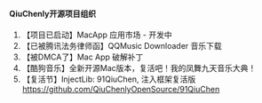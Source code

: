 #### QiuChenly开源项目组织

1. 【项目已启动】MacApp 应用市场 - 开发中
2. 【已被腾讯法务律师函】QQMusic Downloader 音乐下载
3. 【被DMCA了】Mac App 破解补丁
4. 【酷狗音乐】全新开源Mac版本，复活吧！我的凤舞九天音乐大典！
5. 【复活节】InjectLib: 91QiuChen, 注入框架复活版 https://github.com/QiuChenlyOpenSource/91QiuChen
